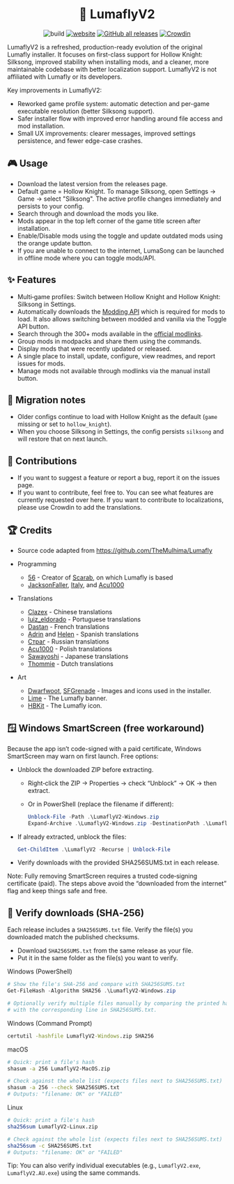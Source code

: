 <div align="center">

# 🦋 LumaflyV2

![build](https://github.com/Aarav2709/LumaflyV2/actions/workflows/build.yml/badge.svg)
[![website](https://img.shields.io/badge/website-online-32c854)](https://lumaflyv2.vercel.app)
[![GitHub all releases](https://img.shields.io/github/downloads/Aarav2709/LumaflyV2/total)](https://github.com/Aarav2709/LumaflyV2/releases)
[![Crowdin](https://badges.crowdin.net/lumafly/localized.svg)](https://crowdin.com/project/lumafly)

</div>

LumaflyV2 is a refreshed, production-ready evolution of the original Lumafly installer. It focuses on first-class support for Hollow Knight: Silksong, improved stability when installing mods, and a cleaner, more maintainable codebase with better localization support. LumaflyV2 is not affiliated with Lumafly or its developers.

Key improvements in LumaflyV2:

- Reworked game profile system: automatic detection and per-game executable resolution (better Silksong support).
- Safer installer flow with improved error handling around file access and mod installation.
- Small UX improvements: clearer messages, improved settings persistence, and fewer edge-case crashes.

## 🎮 Usage

- Download the latest version from the releases page.
- Default game = Hollow Knight. To manage Silksong, open Settings → Game → select "Silksong". The active profile changes immediately and persists to your config.
- Search through and download the mods you like.
- Mods appear in the top left corner of the game title screen after installation.
- Enable/Disable mods using the toggle and update outdated mods using the orange update button.
- If you are unable to connect to the internet, LumaSong can be launched in offline mode where you can toggle mods/API.

## ✨ Features

- Multi‑game profiles: Switch between Hollow Knight and Hollow Knight: Silksong in Settings.
- Automatically downloads the [Modding API](https://github.com/hk-modding/api) which is required for mods to load. It also allows switching between modded and vanilla via the Toggle API button.
- Search through the 300+ mods available in the [official modlinks](https://github.com/hk-modding/modlinks).
- Group mods in modpacks and share them using the commands.
- Display mods that were recently updated or released.
- A single place to install, update, configure, view readmes, and report issues for mods.
- Manage mods not available through modlinks via the manual install button.

## 🔄 Migration notes

- Older configs continue to load with Hollow Knight as the default (`game` missing or set to `hollow_knight`).
- When you choose Silksong in Settings, the config persists `silksong` and will restore that on next launch.

## 🤝 Contributions

- If you want to suggest a feature or report a bug, report it on the issues page.
- If you want to contribute, feel free to. You can see what features are currently requested over here.
  If you want to contribute to localizations, please use Crowdin to add the translations.

## 🏆 Credits

- Source code adapted from https://github.com/TheMulhima/Lumafly

- Programming

  - [56](https://github.com/fifty-six) - Creator of [Scarab](https://github.com/fifty-six/Scarab), on which Lumafly is based
  - [JacksonFaller](https://github.com/JacksonFaller), [Italy](https://github.com/jngo102), and [Acu1000](https://github.com/Acu1000)

- Translations

  - [Clazex](https://github.com/Clazex) - Chinese translations
  - [luiz_eldorado](https://github.com/luizeldorado) - Portuguese translations
  - [Dastan](https://github.com/Dastan21) - French translations
  - [Adrin](https://twitter.com/Adrin63_?t=lbzYGgt-3Zybjb_S2xqt2A&s=09) and [Helen](https://ko-fi.com/helensb) - Spanish translations
  - [Страг](https://discordapp.com/users/274945280775028736) - Russian translations
  - [Acu1000](https://github.com/Acu1000) - Polish translations
  - [Sawayoshi](https://twittter.com/sawayoshiyt) - Japanese translations
  - [Thommie](https://discordapp.com/users/454185487641608193) - Dutch translations

- Art
  - [Dwarfwoot](https://patreon.com/DwarfWoot), [SFGrenade](https://github.com/SFGrenade) - Images and icons used in the installer.
  - [Lime](https://www.tumblr.com/ded-lime) - The Lumafly banner.
  - [HBKit](https://ko-fi.com/hbkit) - The Lumafly icon.

## 🪟 Windows SmartScreen (free workaround)

Because the app isn’t code-signed with a paid certificate, Windows SmartScreen may warn on first launch. Free options:

- Unblock the downloaded ZIP before extracting.

  - Right‑click the ZIP → Properties → check “Unblock” → OK → then extract.
  - Or in PowerShell (replace the filename if different):

    ```powershell
    Unblock-File -Path .\LumaflyV2-Windows.zip
    Expand-Archive .\LumaflyV2-Windows.zip -DestinationPath .\LumaflyV2
    ```

- If already extracted, unblock the files:

  ```powershell
  Get-ChildItem .\LumaflyV2 -Recurse | Unblock-File
  ```

- Verify downloads with the provided SHA256SUMS.txt in each release.

Note: Fully removing SmartScreen requires a trusted code‑signing certificate (paid). The steps above avoid the “downloaded from the internet” flag and keep things safe and free.

## 🔐 Verify downloads (SHA‑256)

Each release includes a `SHA256SUMS.txt` file. Verify the file(s) you downloaded match the published checksums.

- Download `SHA256SUMS.txt` from the same release as your file.
- Put it in the same folder as the file(s) you want to verify.

Windows (PowerShell)

```powershell
# Show the file's SHA-256 and compare with SHA256SUMS.txt
Get-FileHash -Algorithm SHA256 .\LumaflyV2-Windows.zip

# Optionally verify multiple files manually by comparing the printed hash
# with the corresponding line in SHA256SUMS.txt.
```

Windows (Command Prompt)

```bat
certutil -hashfile LumaflyV2-Windows.zip SHA256
```

macOS

```bash
# Quick: print a file's hash
shasum -a 256 LumaflyV2-MacOS.zip

# Check against the whole list (expects files next to SHA256SUMS.txt)
shasum -a 256 --check SHA256SUMS.txt
# Outputs: "filename: OK" or "FAILED"
```

Linux

```bash
# Quick: print a file's hash
sha256sum LumaflyV2-Linux.zip

# Check against the whole list (expects files next to SHA256SUMS.txt)
sha256sum -c SHA256SUMS.txt
# Outputs: "filename: OK" or "FAILED"
```

Tip: You can also verify individual executables (e.g., `LumaflyV2.exe`, `LumaflyV2.AU.exe`) using the same commands.
